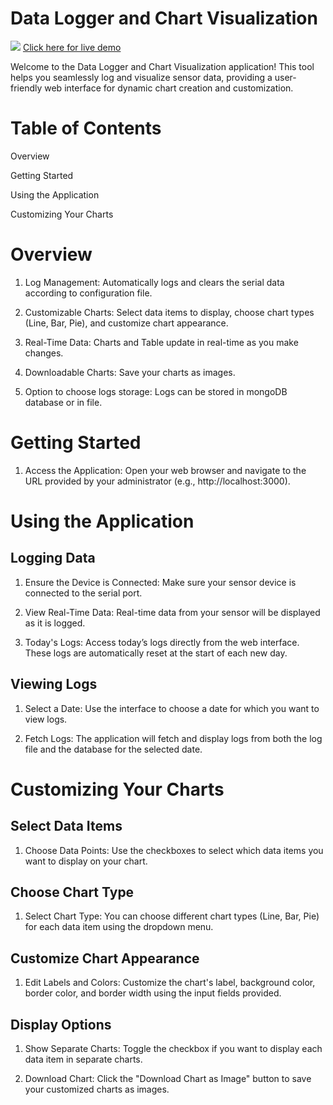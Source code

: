 # Data Logger and Chart Visualization

<div width="100%">
   <image src="./client/public/mockup.png" />
   <a href="https://abhisheksharma1310.github.io/data-logger" target="_blank">Click here for live demo</a>
</div>

Welcome to the Data Logger and Chart Visualization application! This tool helps you seamlessly log and visualize sensor data, providing a user-friendly web interface for dynamic chart creation and customization.

# Table of Contents

Overview

Getting Started

Using the Application

Customizing Your Charts

# Overview

1. Log Management: Automatically logs and clears the serial data according to configuration file.

2. Customizable Charts: Select data items to display, choose chart types (Line, Bar, Pie), and customize chart appearance.

3. Real-Time Data: Charts and Table update in real-time as you make changes.

4. Downloadable Charts: Save your charts as images.

5. Option to choose logs storage: Logs can be stored in mongoDB database or in file.

# Getting Started

1. Access the Application: Open your web browser and navigate to the URL provided by your administrator (e.g., http://localhost:3000).

# Using the Application

## Logging Data

1. Ensure the Device is Connected: Make sure your sensor device is connected to the serial port.

2. View Real-Time Data: Real-time data from your sensor will be displayed as it is logged.

3. Today's Logs: Access today’s logs directly from the web interface. These logs are automatically reset at the start of each new day.

## Viewing Logs

1. Select a Date: Use the interface to choose a date for which you want to view logs.

2. Fetch Logs: The application will fetch and display logs from both the log file and the database for the selected date.

# Customizing Your Charts

## Select Data Items

1. Choose Data Points: Use the checkboxes to select which data items you want to display on your chart.

## Choose Chart Type

1. Select Chart Type: You can choose different chart types (Line, Bar, Pie) for each data item using the dropdown menu.

## Customize Chart Appearance

1. Edit Labels and Colors: Customize the chart's label, background color, border color, and border width using the input fields provided.

## Display Options

1. Show Separate Charts: Toggle the checkbox if you want to display each data item in separate charts.

2. Download Chart: Click the "Download Chart as Image" button to save your customized charts as images.
